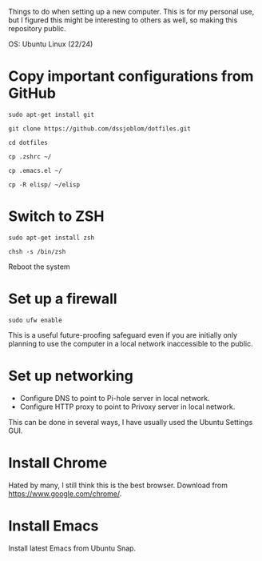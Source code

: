 Things to do when setting up a new computer. This is for my personal
use, but I figured this might be interesting to others as well, so
making this repository public.

OS: Ubuntu Linux (22/24)

# Copy important configurations from GitHub

`sudo apt-get install git`

`git clone https://github.com/dssjoblom/dotfiles.git`

`cd dotfiles`

`cp .zshrc ~/`

`cp .emacs.el ~/`

`cp -R elisp/ ~/elisp`

# Switch to ZSH

`sudo apt-get install zsh`

`chsh -s /bin/zsh`

Reboot the system

# Set up a firewall

`sudo ufw enable`

This is a useful future-proofing safeguard even if you are initially
only planning to use the computer in a local network inaccessible to
the public.

# Set up networking

 * Configure DNS to point to Pi-hole server in local network.
 * Configure HTTP proxy to point to Privoxy server in local network.

This can be done in several ways, I have usually used the Ubuntu
Settings GUI.

# Install Chrome

Hated by many, I still think this is the best browser. Download from
<https://www.google.com/chrome/>.

# Install Emacs

Install latest Emacs from Ubuntu Snap.
